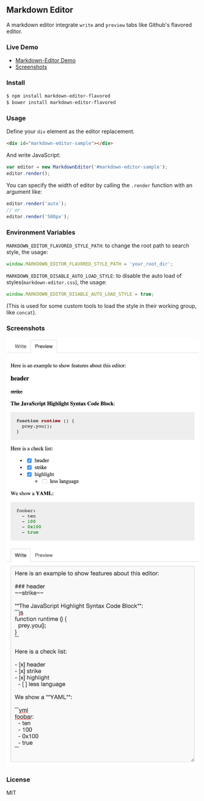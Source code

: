 
Markdown Editor
------------------------

A markdown editor integrate `write` and `preview` tabs like Github's flavored editor.

### Live Demo

- [Markdown-Editor Demo](http://weflex.github.io/markdown-editor-flavored/)
- [Screenshots](#screenshots)

### Install

```sh
$ npm install markdown-editor-flavored
$ bower install markdown-editor-flavored
```

### Usage

Define your `div` element as the editor replacement.

```html
<div id="markdown-editor-sample"></div>
```

And write JavaScript:

```js
var editor = new MarkdownEditor('#markdown-editor-sample');
editor.render();
```

You can specify the width of editor by calling the `.render` function with an argument like:

```js
editor.render('auto');
// or
editor.render('500px');
```

### Environment Variables

`MARKDOWN_EDITOR_FLAVORED_STYLE_PATH`: to change the root path to search style, the usage:

```js
window.MARKDOWN_EDITOR_FLAVORED_STYLE_PATH = 'your_root_dir';
```

`MARKDOWN_EDITOR_DISABLE_AUTO_LOAD_STYLE`: to disable the auto load of styles(`markdown-editor.css`), the usage:

```js
window.MARKDOWN_EDITOR_DISABLE_AUTO_LOAD_STYLE = true;
```

(This is used for some custom tools to load the style in their working group, like `concat`).

### Screenshots

![Preview UI](resource/preview.png)
![Write UI](resource/write.png)

### License

MIT
